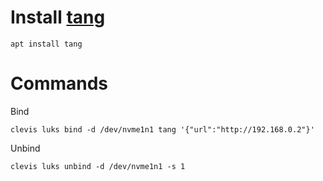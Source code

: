 # Install [tang](https://github.com/latchset/tang)

    apt install tang

# Commands
Bind

    clevis luks bind -d /dev/nvme1n1 tang '{"url":"http://192.168.0.2"}'

Unbind

    clevis luks unbind -d /dev/nvme1n1 -s 1
